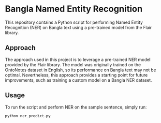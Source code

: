 # Bangla Named Entity Recognition

This repository contains a Python script for performing Named Entity Recognition (NER) on Bangla text using a pre-trained model from the Flair library.

## Approach

The approach used in this project is to leverage a pre-trained NER model provided by the Flair library. The model was originally trained on the OntoNotes dataset in English, so its performance on Bangla text may not be optimal. Nevertheless, this approach provides a starting point for future improvements, such as training a custom model on a Bangla NER dataset.

## Usage

To run the script and perform NER on the sample sentence, simply run:

```bash
python ner_predict.py
